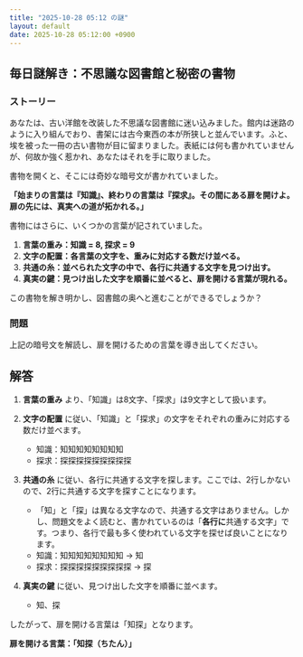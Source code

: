 ```yaml
---
title: "2025-10-28 05:12 の謎"
layout: default
date: 2025-10-28 05:12:00 +0900
---
```

## 毎日謎解き：不思議な図書館と秘密の書物

### ストーリー

あなたは、古い洋館を改装した不思議な図書館に迷い込みました。館内は迷路のように入り組んでおり、書架には古今東西の本が所狭しと並んでいます。ふと、埃を被った一冊の古い書物が目に留まりました。表紙には何も書かれていませんが、何故か強く惹かれ、あなたはそれを手に取りました。

書物を開くと、そこには奇妙な暗号文が書かれていました。

**「始まりの言葉は『知識』、終わりの言葉は『探求』。その間にある扉を開けよ。扉の先には、真実への道が拓かれる。」**

書物にはさらに、いくつかの言葉が記されていました。

1.  **言葉の重み：知識 = 8, 探求 = 9**
2.  **文字の配置：各言葉の文字を、重みに対応する数だけ並べる。**
3.  **共通の糸：並べられた文字の中で、各行に共通する文字を見つけ出す。**
4.  **真実の鍵：見つけ出した文字を順番に並べると、扉を開ける言葉が現れる。**

この書物を解き明かし、図書館の奥へと進むことができるでしょうか？

### 問題

上記の暗号文を解読し、扉を開けるための言葉を導き出してください。

## 解答

1.  **言葉の重み** より、「知識」は8文字、「探求」は9文字として扱います。
2.  **文字の配置** に従い、「知識」と「探求」の文字をそれぞれの重みに対応する数だけ並べます。

    *   知識：知知知知知知知知
    *   探求：探探探探探探探探探
3.  **共通の糸** に従い、各行に共通する文字を探します。ここでは、2行しかないので、2行に共通する文字を探すことになります。
    *   「知」と「探」は異なる文字なので、共通する文字はありません。しかし、問題文をよく読むと、書かれているのは「**各行に**共通する文字」です。つまり、各行で最も多く使われている文字を探せば良いことになります。
    *   知識：知知知知知知知知 → 知
    *   探求：探探探探探探探探探 → 探
4.  **真実の鍵** に従い、見つけ出した文字を順番に並べます。
    *   知、探

したがって、扉を開ける言葉は「知探」となります。

**扉を開ける言葉：「知探（ちたん）」**
